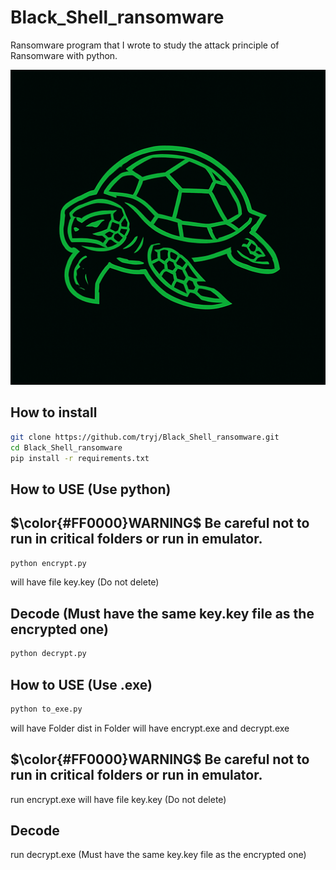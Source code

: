 

# Black_Shell_ransomware
Ransomware program that I wrote to study the attack principle of Ransomware with python.

![logo](image/logo.png)

## How to install
``` bash
git clone https://github.com/tryj/Black_Shell_ransomware.git
cd Black_Shell_ransomware
pip install -r requirements.txt
```

## How to USE (Use python)
## $\color{#FF0000}WARNING$ Be careful not to run in critical folders or run in emulator.
``` bash
python encrypt.py
```
will have file key.key (Do not delete)

## Decode (Must have the same key.key file as the encrypted one)
``` bash
python decrypt.py
```

## How to USE (Use .exe)
``` bash
python to_exe.py
```
will have Folder dist in Folder will have encrypt.exe and decrypt.exe
## $\color{#FF0000}WARNING$ Be careful not to run in critical folders or run in emulator.
run encrypt.exe
will have file key.key (Do not delete)
## Decode
run decrypt.exe (Must have the same key.key file as the encrypted one)
